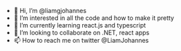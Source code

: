 - 👋 Hi, I’m @liamgjohannes
- 👀 I’m interested in all the code and how to make it pretty
- 🌱 I’m currently learning react.js and typescript
- 💞️ I’m looking to collaborate on .NET, react apps
- 📫 How to reach me on twitter @LiamJohannes

<!---
liamgjohannes/liamgjohannes is a ✨ special ✨ repository because its `README.md` (this file) appears on your GitHub profile.
You can click the Preview link to take a look at your changes.
--->
